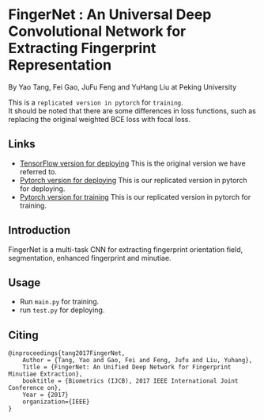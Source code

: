 # FingerNet : An Universal Deep Convolutional Network for Extracting Fingerprint Representation
By Yao Tang, Fei Gao, JuFu Feng and YuHang Liu at Peking University


This is a `replicated version in pytorch` for `training`.<br>
It should be noted that there are some differences in loss functions, such as replacing the original weighted BCE loss with focal loss.

## Links
* [TensorFlow version for deploying](https://github.com/592692070/FingerNet) This is the original version we have referred to.
* [Pytorch version for deploying](https://github.com/DasNachtlied/FingerNet_pytorch_deploy) This is our replicated version in pytorch for deploying.
* [Pytorch version for training](https://github.com/DasNachtlied/FingerNet_pytorch_train) This is our replicated version in pytorch for training.

## Introduction
FingerNet is a multi-task CNN for extracting fingerprint orientation field, segmentation, enhanced fingerprint and minutiae.

## Usage
* Run `main.py` for training.
* run `test.py` for deploying.


## Citing
```
@inproceedings{tang2017FingerNet,
    Author = {Tang, Yao and Gao, Fei and Feng, Jufu and Liu, Yuhang},
    Title = {FingerNet: An Unified Deep Network for Fingerprint Minutiae Extraction},
    booktitle = {Biometrics (IJCB), 2017 IEEE International Joint Conference on},
    Year = {2017}
    organization={IEEE}
}
```
